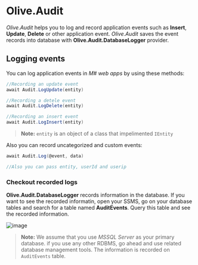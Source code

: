 # Olive.Audit

*Olive.Audit* helps you to log and record application events such as **Insert**,  **Update**, **Delete** or other application event. *Olive.Audit* saves the event records into database with **Olive.Audit.DatabaseLogger** provider.

## Logging events

You can log application events in *M# web apps* by using these methods:

```csharp
//Recording an update event
await Audit.LogUpdate(entity)

//Recording a detele event
await Audit.LogDelete(entity)

//Recording an insert event
await Audit.LogInsert(entity)

```

>**Note:** `entity` is an object of a class that impelimented `IEntity`

Also you can record uncategorized and custom events:

```csharp
await Audit.Log(@event, data)

//Also you can pass entity, userId and userip
```

### Checkout recorded logs

**Olive.Audit.DatabaseLogger** records information in the database. If you want to see the recorded informatin, open your SSMS, go on your database tables and search for a table named **AuditEvents**. Query this table and see the recorded information.

![image](https://user-images.githubusercontent.com/22152065/37540926-092b877c-296e-11e8-9ecf-944597be8300.png)

>**Note:** We assume that you use *MSSQL Server* as your primary database. if you use any other RDBMS, go ahead and use related database management tools. The information is recorded on `AuditEvents` table.